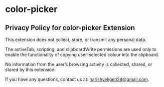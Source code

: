 # color-picker

## Privacy Policy for color-picker Extension

This extension does not collect, store, or transmit any personal data.

The activeTab, scripting, and clipboardWrite permissions are used only to enable the functionality of copying user-selected colour into the clipboard.

No information from the user’s browsing activity is collected, shared, or stored by this extension.

If you have any questions, contact us at: harishyeligeti24@gmail.com.
